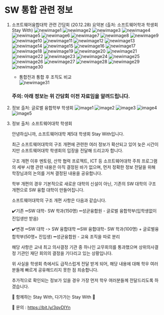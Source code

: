 # SW 통합 관련 정보    

1. 소프트웨어융합대학 관련 간담회 (20.12.28) 요약본 (출처: 소프트웨어학과 학생회 Stay With)
   ![newimage1](Images/Roundtable/roundtable01.png)
   ![newimage2](Images/Roundtable/roundtable02.png)
   ![newimage3](Images/Roundtable/roundtable03.png)
   ![newimage4](Images/Roundtable/roundtable04.png)
   ![newimage5](Images/Roundtable/roundtable05.png)
   ![newimage6](Images/Roundtable/roundtable06.png)
   ![newimage7](Images/Roundtable/roundtable07.png)
   ![newimage8](Images/Roundtable/roundtable08.png)
   ![newimage9](Images/Roundtable/roundtable09.png)
   ![newimage10](Images/Roundtable/roundtable10.png)
   ![newimage11](Images/Roundtable/roundtable11.png)
   ![newimage12](Images/Roundtable/roundtable12.png)
   ![newimage13](Images/Roundtable/roundtable13.png)
   ![newimage14](Images/Roundtable/roundtable14.png)
   ![newimage15](Images/Roundtable/roundtable15.png)
   ![newimage16](Images/Roundtable/roundtable16.png)
   ![newimage17](Images/Roundtable/roundtable17.png)
   ![newimage18](Images/Roundtable/roundtable18.png)
   ![newimage19](Images/Roundtable/roundtable19.png)
   ![newimage20](Images/Roundtable/roundtable20.png)
   ![newimage21](Images/Roundtable/roundtable21.png)
   ![newimage22](Images/Roundtable/roundtable22.png)
   ![newimage23](Images/Roundtable/roundtable23.png)
   ![newimage24](Images/Roundtable/roundtable24.png)
   ![newimage25](Images/Roundtable/roundtable25.png)
   ![newimage26](Images/Roundtable/roundtable26.png)
   ![newimage27](Images/Roundtable/roundtable27.png)
   ![newimage28](Images/Roundtable/roundtable28.png)
   ![newimage29](Images/Roundtable/roundtable29.png)
   ![newimage30](Images/Roundtable/roundtable30.png)
   
   - 통합전과 통합 후 조직도 비교    
   ![newimage31](Images/Roundtable/roundtable31.jpg)    
   
   ### 주의: 아래 정보는 위 간담회 이전 자료임을 알려드립니다.

2. 정보 출처: 글로벌 융합학부 학생회
   ![image1](Images/Course_integration1.jpg)
   ![image2](Images/Course_integration2.jpg)
   ![image3](Images/Course_integration3.jpg)
   ![image4](Images/Course_integration4.jpg)
   ![image5](Images/Course_integration5.jpg)

3. 정보 출처: 소프트웨어대학 학생회

   안녕하십니까, 소프트웨어대학 
   제5대 학생회 Stay With입니다.

   최근 소프트웨어대학의 구조 개편에 관련한 여러 정보가 확산되고 있어 늦은 시간이지만 소프트웨어대학 학생회의 입장을 전달해 드리고자 합니다.

   구조 개편 이후 멘토링, 산학 협력 프로젝트, ICT 등 소프트웨어대학 주최 프로그램의 세부 시행 관련 내용은 아직 결정된 바가 없으며, 먼저 정확한 정보 전달을 위해 학장님과의 논의를 거쳐 결정된 내용을 공유합니다.

   학부 개편의 경우 기본적으로 새로운 대학의 신설이 아닌, 기존의 SW 대학의 구조 개편으로 SW 융합 대학이 만들어집니다.

   소프트웨어대학의 구조 개편 사항은 다음과 같습니다.

   ✔️기존
   ➖SW 대학- SW 학과(150명) 
   ➖성균융합원 - 글로벌 융합학부(입학생없이 진입생만 받음)

   ✔️변경
   ➖SW 대학 -> SW 융합대학
   ➖SW 융합대학- SW 학과(100명) + 글로벌융합학부(50명+ 진입생)
   ➖성균융합원 - 교육 조직을 따로 분리

   해당 사항은 교내 최고 의사결정 기관 중 하나인 교무회의를 통과했으며 상위의사결정 기관인 재단 회의의 결정을 기다리고 있는 상황입니다.

   위 사실을 학생회 측에서도 급작스럽게 전달 받게 되어, 해당 내용에 대해 학우 여러분들께 빠르게 공유해드리지 못한 점 죄송합니다. 

   추가적으로 확인되는 정보가 있을 경우 가장 먼저 학우 여러분들께 전달드리도록 하겠습니다.

   🌙 함께하는 Stay With, 다가가는 Stay With 🌙

   🌙 문의 : https://bit.ly/3qvDIYn
